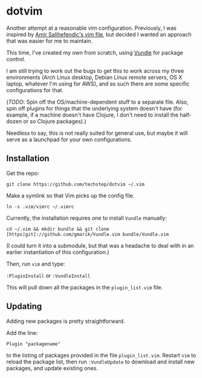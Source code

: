 dotvim
======

Another attempt at a reasonable vim configuration. Previously, I was inspired by 
[Amir Salihefendic's vim file](https://github.com/amix), but decided I wanted an
approach that was easier for me to maintain.

This time, I've created my own from scratch, using [Vundle](https://github.com/gmarik/Vundle.vim) for package
control.

I am still trying to work out the bugs to get this to work across my three
environments (Arch Linux desktop, Debian Linux remote servers, OS X laptop, whatever
I'm using for AWS), and as such there are some specific configurations for that.

(*TODO*: Spin off the OS/machine-dependent stuff to a separate file. Also, 
spin off plugins for things that the underlying system doesn't have (for 
example, if a machine doesn't have Clojure, I don't need to install the 
half-dozen or so Clojure packages).)

Needless to say, this is not really suited for general use, but maybe it will
serve as a launchpad for your own configurations.

Installation
------------

Get the repo:

`git clone https://github.com/techstep/dotvim ~/.vim`

Make a symlink so that Vim picks up the config file.

`ln -s .vim/vimrc ~/.vimrc`

Currently, the installation requires one to install `Vundle` manually:

`cd ~/.vim && mkdir bundle && git clone [https|git]://github.com/gmarik/Vundle.vim bundle/Vundle.vim`

(I could turn it into a submodule, but that was a headache to deal with in an earlier
instantiation of this configuration.)

Then, run `vim` and type:

`:PluginInstall` or `:VundleInstall`

This will pull down all the packages in the `plugin_list.vim` file.

Updating
--------

Adding new packages is pretty straightforward.

Add the line:

`Plugin "packagename"`

to the listing of packages provided in the file `plugin_list.vim`. Restart 
`vim` to reload the package list, then run `:VundleUpdate` to download and 
install new packages, and update existing ones.

